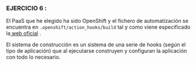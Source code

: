 ### EJERCICIO 6 :

El PaaS que he elegido ha sido OpenShift y el fichero de automatización se encuentra en `.openshift/action_hooks/build` tal y como viene especificado la[ web oficial](https://developers.openshift.com/en/getting-started-modifying-applications.html#making-changes-to-your-application) . 

El sistema de construcción es un sistema de una serie de hooks (según el tipo de aplicación) que al ejecutarse construyen y configuran la aplicación con todo lo necesario.